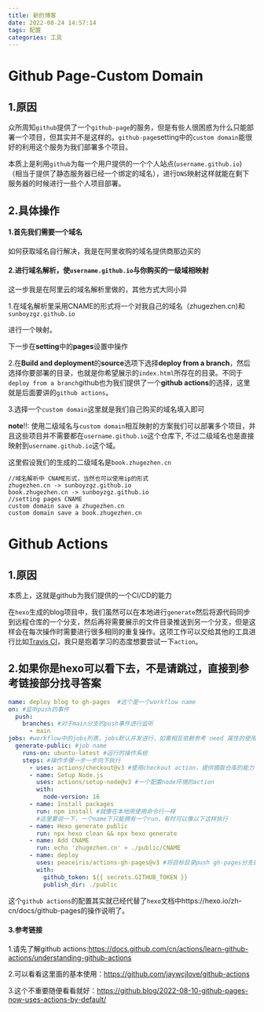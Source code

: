 ```yaml
---
title: 新的博客
date: 2022-08-24 14:57:14
tags: 配置
categories: 工具 
---
```


# Github Page-Custom Domain

## 1.原因

众所周知`github`提供了一个`github-page`的服务，但是有些人很困惑为什么只能部署一个项目，但其实并不是这样的。`github-page`setting中的`custom domain`能很好的利用这个服务为我们部署多个项目。

本质上是利用`github`为每一个用户提供的一个个人站点(`username.github.io`)（相当于提供了静态服务器已经一个绑定的域名），进行`DNS`映射这样就能在剩下服务器的时候进行一些个人项目部署。

## 2.具体操作

#### 1.首先我们需要一个域名

如何获取域名自行解决，我是在阿里收购的域名提供商那边买的

#### 2.进行域名解析，使`username.github.io`与你购买的一级域相映射

这一步我是在阿里云的域名解析里做的，其他方式大同小异

1.在域名解析里采用CNAME的形式将一个对我自己的域名（zhugezhen.cn)和`sunboyzgz.github.io`

进行一个映射。

下一步在**setting**中的**pages**设置中操作

2.在**Build and deployment**的**source**选项下选择**deploy from a branch**，然后选择你要部署的目录，也就是你希望展示的`index.html`所存在的目录。不同于`deploy from a branch`github也为我们提供了一个**github actions**的选择，这里就是后面要讲的`github actions`。

3.选择一个`custom domain`这里就是我们自己购买的域名填入即可

**note**!!: 使用二级域名与`custom domain`相互映射的方案我们可以部署多个项目，并且这些项目并不需要都在`username.github.io`这个仓库下, 不过二级域名也是直接映射到`username.github.io`这个域。

这里假设我们的生成的二级域名是`book.zhugezhen.cn`

```
//域名解析中 CNAME形式，当然也可以使用ip的形式
zhugezhen.cn -> sunboyzgz.github.io
book.zhugezhen.cn -> sunboyzgz.github.io
//setting pages CNAME
custom domain save a zhugezhen.cn
custom domain save a book.zhugezhen.cn
```

# Github Actions

## 1.原因

本质上，这就是github为我们提供的一个CI/CD的能力

在`hexo`生成的blog项目中，我们虽然可以在本地进行`generate`然后将源代码同步到远程仓库的一个分支，然后再将需要展示的文件目录推送到另一个分支，但是这样会在每次操作时需要进行很多相同的重复操作。这项工作可以交给其他的工具进行比如[Travis CI](https://github.com/marketplace/travis-ci)，我只是抱着学习的态度想要尝试一下`action`。

## 2.如果你是hexo可以看下去，不是请跳过，直接到参考链接部分找寻答案

```yml
name: deploy blog to gh-pages  #这个是一个workflow name
on: #监听push的事件
  push:
    branches: #对于main分支的push事件进行监听
      - main
jobs: #workflow中的jobs列表，jobs默认并发进行，如需相互依赖参考 need 属性的使用
  generate-public: #job name
    runs-on: ubuntu-latest #运行的操作系统
    steps: #操作步骤一步一步向下执行
      - uses: actions/checkout@v3 #使用checkout action，提供摘取仓库的能力
      - name: Setup Node.js
        uses: actions/setup-node@v3 #一个配置node环境的action
        with:
          node-version: 16
      - name: Install packages
        run: npm install #就像在本地用使用命令行一样
        #这里要说一下，一个name下只能拥有一个run，有时可以像以下这样执行
      - name: Hexo generate public
        run: npx hexo clean && npx hexo generate
      - name: Add CNAME
        run: echo 'zhugezhen.cn' > ./public/CNAME
      - name: deploy
        uses: peaceiris/actions-gh-pages@v3 #将目标目录push gh-pages分支的action
        with:
          github_token: ${{ secrets.GITHUB_TOKEN }}
          publish_dir: ./public
```

这个`github actions`的配置其实就已经代替了`hexo`文档中https://hexo.io/zh-cn/docs/github-pages的操作说明了。

#### 3.参考链接

1.请先了解github actions:https://docs.github.com/cn/actions/learn-github-actions/understanding-github-actions

2.可以看看这里面的基本使用：https://github.com/jaywcjlove/github-actions

3.这个不重要随便看看就好：https://github.blog/2022-08-10-github-pages-now-uses-actions-by-default/